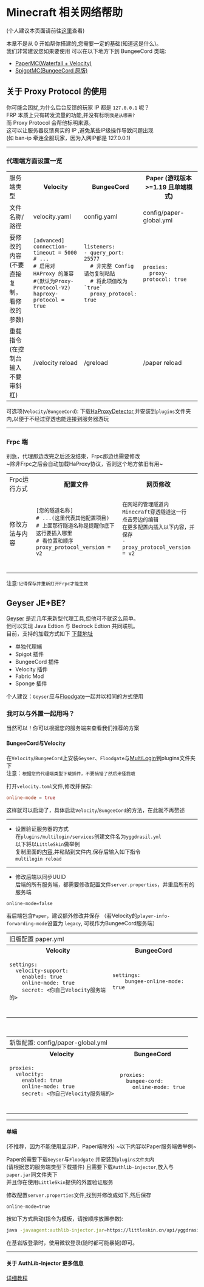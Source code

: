 # Minecraft 相关网络帮助

(个人建议本页面请前往[这里](https://github.com/ZGIT-Network/OpenFrp-Docs/blob/main/src/use/other/minecraft-service.md)查看)

本章不是从 0 开始帮你搭建的,您需要一定的基础(知道这是什么)。<br>
我们非常建议您如果要使用
可以在以下地方下到 BungeeCord 类端:
- [PaperMC(Waterfall + Velocity)](https://papermc.io/downloads#Waterfall)
- [SpigotMC(BungeeCord 原版)](https://www.spigotmc.org/wiki/bungeecord/)

## 关于 Proxy Protocol 的使用

你可能会困扰,为什么后台反馈的玩家 IP 都是 `127.0.0.1` 呢？<br>
FRP 本质上只有转发流量的功能,并没有标明`我是从哪来? `<br>
而 Proxy Protocol 会帮他标明来源。<br>
这可以让服务器反馈真实的 IP ,避免某些IP级操作导致问题出现 <br>
(如 ban-ip 牵连全服玩家，因为入网IP都是 127.0.0.1)

---
### 代理端方面设置一览
  <table>
    <tr> <td>服务端类型</td> <th>Velocity</th> <th>BungeeCord</th> <th>Paper (游戏版本>=1.19 且单端模式)</th> </tr>
    <tr> <td>文件名称/路径</td> <td>velocity.yaml</td> <td>config.yaml</td> <td>config/paper-global.yml</td>
  <tr> <td>要修改的内容<br>(不要直接复制，<br>看修改的参数)</td>
<td><pre><code class="language-toml">[advanced]
connection-timeout = 5000
# ...
# 启用对 HAProxy 的兼容
#(默认为Proxy-Protocol-V2)
haproxy-protocol = true
</code><pre></td>
<td><pre><code class="language-yaml">listeners:
- query_port: 25577
  # 非完整 Config 请勿复制粘贴
  # 将此项值改为 `true`
  proxy_protocol: true
</code><pre></td>
<td><pre><code class="language-yaml">proxies:
  proxy-protocol: true
</code><pre></td>
    </tr>
    <tr>
    <td>重载指令<br>(在控制台输入<br>不要带斜杠)</td>
    <td>/velocity reload</td>
    <td>/greload</td>
    <td>/paper reload</td>
    </tr>
  </table>

可选项(`Velocity`/`BungeeCord`): 下载[HaProxyDetector](https://github.com/andylizi/haproxy-detector/releases),并安装到`plugins`文件夹内,以便于不经过穿透也能连接到服务器游玩<br>

---
### Frpc 端

别急，代理那边改完之后还没结束，Frpc那边也需要修改<br>
~除非Frpc之后会自动加载HaProxy协议，否则这个地方依旧有用~

<table>
    <tr> <td>Frpc运行方式</td> <th>配置文件</th> <th>网页修改</th> </tr>
    <tr> <td>修改方法与内容</td>
<td><pre><code class="language-ini">
[您的隧道名称]
# ...(这里代表其他配置项目)
# 上面那行隧道名称是提醒你底下这行要插入哪里
# 看位置和顺序
proxy_protocol_version = v2
</code><pre></td>
<td><pre><code>在网站的管理隧道内
Minecraft穿透隧道这一行
点击旁边的编辑
在更多配置内插入以下内容，并保存
·
proxy_protocol_version = v2
</code><pre></td>
    </tr>
  </table>

注意:`记得保存并重新打开Frpc才能生效`

## Geyser JE+BE?

[Geyser](https://geysermc.org/) 是近几年来新型代理工具,但他可不就这么简单。<br>
他可以实现 Java Edtion 与 Bedrock Edtion 共同联机。<br>
目前，支持的加载方式如下 [下载地址](https://ci.opencollab.dev/job/GeyserMC/job/Geyser/job/master/)
- 单独代理端
- Spigot 插件
- BungeeCord 插件
- Velocity 插件
- Fabric Mod
- Sponge 插件

个人建议：`Geyser`应与[Floodgate](https://ci.opencollab.dev/job/GeyserMC/job/Floodgate/job/master/)一起并以相同的方式使用

### 我可以与外置一起用吗？

当然可以！你可以根据您的服务端来查看我们推荐的方案

#### BungeeCord与Velocity
  
  在`Velocity`/`BungeeCord`上安装`Geyser`、`Floodgate`与[MultiLogin](https://github.com/CaaMoe/MultiLogin/releases)到plugins文件夹下<br>
  注意：`根据您的代理端类型下载插件，不要搞错了然后来怪我哦`
  
  打开`velocity.toml`文件,修改并保存:
  ```toml
  online-mode = true
  ```
  这样就可以启动了，具体启动`Velocity`/`BungeeCord`的方法，在此就不再赘述
  
  ---
  - 设置验证服务器的方式  
  在`plugins/multilogin/services`创建文件名为`yggdrasil.yml`<br>
  以下将以`LittleSkin`做举例<br>
  复制里面的[内容](https://pastebin.com/X1LbbNRk),并粘贴到文件内,保存后输入如下指令<br>
  `multilogin reload`
  
  ---
  - 修改后端以同步UUID  
  后端的所有服务端，都需要修改配置文件`server.properties`，并重启所有的服务端
  ```properties
  online-mode=false
  ```
  
  若后端包含`Paper`，建议额外修改并保存 （若Velocity的`player-info-forwarding-mode`设置为 `legacy`, 可视作为BungeeCord服务端）
    <table>
    <tr> <td  colspan="2">旧版配置 paper.yml</td> </tr>
    <tr> <th>Velocity</th> <th>BungeeCord</th> </tr>
    <tr>
<td><pre><code class="language-yaml">settings:
  velocity-support:
    enabled: true
    online-mode: true
    secret: <你自己Velocity服务端的>
</code><pre></td>
<td><pre><code class="language-yaml">settings: 
    bungee-online-mode: true
</code><pre></td>
    </tr>
  </table><br>
  
  
  <table>
    <tr> <td  colspan="2">新版配置: config/paper-global.yml </td> </tr>
    <tr> <th>Velocity</th> <th>BungeeCord</th> </tr>
    <tr>
<td><pre><code class="language-yaml">proxies:
  velocity:
    enabled: true
    online-mode: true
    secret: <你自己Velocity服务端的>
</code><pre></td>
<td><pre><code class="language-yaml">proxies:
  bungee-cord:
    online-mode: true
</code><pre></td>
    </tr>
  </table>
  
---
#### 单端 
(不推荐，因为不能使用显示IP，Paper端除外)  ~以下内容以Paper服务端做举例~
  
  Paper的需要下载`Geyser`与`Floodgate` 并安装到`plugins文件夹`内<br>
  (请根据您的服务端类型下载插件)
  且需要下载`Authlib-injector`,放入与`paper.jar`同文件夹下<br>
  并且你在使用`LittleSkin`提供的外置验证服务
  
  修改配置`server.properties`文件,找到并修改成如下,然后保存
  ```properties
  online-mode=true
  ```  
  按如下方式启动(指令为模板，请按顺序放置参数):
  ```bash
  java -javaagent:authlib-injector.jar=https://littleskin.cn/api/yggdrasil -jar paper.jar
  ```
  在基岩版登录时，使用微软登录(随时都可能暴毙)即可。

---
#### 关于 AuthLib-Injector 更多信息

[详细教程](https://github.com/yushijinhun/authlib-injector/wiki/%E5%9C%A8-Minecraft-%E6%9C%8D%E5%8A%A1%E7%AB%AF%E4%BD%BF%E7%94%A8-authlib-injector)

